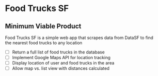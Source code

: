 # Food Trucks SF

## Minimum Viable Product
Food Trucks SF is a simple web app that scrapes data from DataSF to find the nearest food trucks to any location

<!-- This is a Markdown checklist. Use it to keep track of your progress! -->

- [ ] Return a full list of food trucks in the database
- [ ] Implement Google Maps API for location tracking
- [ ] Display location of user and food trucks in the area
- [ ] Allow map vs. list view with distances calculated
